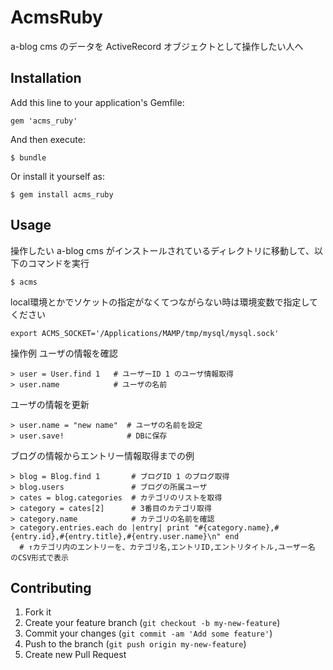 # AcmsRuby

a-blog cms のデータを ActiveRecord オブジェクトとして操作したい人へ

## Installation

Add this line to your application's Gemfile:

    gem 'acms_ruby'

And then execute:

    $ bundle

Or install it yourself as:

    $ gem install acms_ruby

## Usage

操作したい a-blog cms がインストールされているディレクトリに移動して、以下のコマンドを実行

    $ acms

local環境とかでソケットの指定がなくてつながらない時は環境変数で指定してください

    export ACMS_SOCKET='/Applications/MAMP/tmp/mysql/mysql.sock'

操作例
ユーザの情報を確認

    > user = User.find 1   # ユーザーID 1 のユーザ情報取得
    > user.name            # ユーザの名前

ユーザの情報を更新

    > user.name = "new name"  # ユーザの名前を設定
    > user.save!              # DBに保存

ブログの情報からエントリー情報取得までの例

    > blog = Blog.find 1       # ブログID 1 のブログ取得
    > blog.users               # ブログの所属ユーザ
    > cates = blog.categories  # カテゴリのリストを取得
    > category = cates[2]      # 3番目のカテゴリ取得
    > category.name            # カテゴリの名前を確認
    > category.entries.each do |entry| print "#{category.name},#{entry.id},#{entry.title},#{entry.user.name}\n" end
      # ↑カテゴリ内のエントリーを、カテゴリ名,エントリID,エントリタイトル,ユーザー名 のCSV形式で表示

## Contributing

1. Fork it
2. Create your feature branch (`git checkout -b my-new-feature`)
3. Commit your changes (`git commit -am 'Add some feature'`)
4. Push to the branch (`git push origin my-new-feature`)
5. Create new Pull Request
